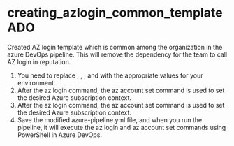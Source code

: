 # creating_azlogin_common_templateADO
Created AZ login template which is common among the organization in the azure DevOps pipeline. This will remove the dependency for the team to call AZ login in reputation. 
1. You need to replace <Service Principal ID>, <Service Principal Key>, <Tenant ID>, and <Azure Subscription ID> with the appropriate values for your environment.
2. After the az login command, the az account set command is used to set the desired Azure subscription context.
3. After the az login command, the az account set command is used to set the desired Azure subscription context.
4. Save the modified azure-pipeline.yml file, and when you run the pipeline, it will execute the az login and az account set commands using PowerShell in Azure DevOps.
